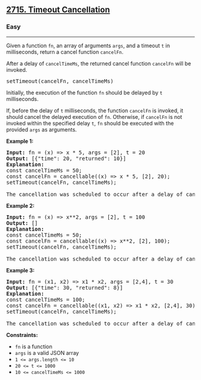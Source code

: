 <h2><a href="https://leetcode.com/problems/timeout-cancellation">2715. Timeout Cancellation</a></h2><h3>Easy</h3><hr><div>

<p>Given a function <code>fn</code>, an array of arguments <code>args</code>, and a timeout <code>t</code> in milliseconds, return a cancel function <code>cancelFn</code>.</p>

<p>After a delay of <code>cancelTimeMs</code>, the returned cancel function <code>cancelFn</code> will be invoked.</p>

<pre>setTimeout(cancelFn, cancelTimeMs)</pre>

<p>Initially, the execution of the function <code>fn</code> should be delayed by <code>t</code> milliseconds.</p>

<p>If, before the delay of <code>t</code> milliseconds, the function <code>cancelFn</code> is invoked, it should cancel the delayed execution of <code>fn</code>. Otherwise, if <code>cancelFn</code> is not invoked within the specified delay <code>t</code>, <code>fn</code> should be executed with the provided <code>args</code> as arguments.</p>

<p><strong>Example 1:</strong></p>

<pre><strong>Input:</strong> fn = (x) => x * 5, args = [2], t = 20
<strong>Output:</strong> [{"time": 20, "returned": 10}]
<strong>Explanation:</strong> 
const cancelTimeMs = 50;
const cancelFn = cancellable((x) => x * 5, [2], 20);
setTimeout(cancelFn, cancelTimeMs);

The cancellation was scheduled to occur after a delay of cancelTimeMs (50ms), which happened after the execution of fn(2) at 20ms.
</pre>

<p><strong>Example 2:</strong></p>

<pre><strong>Input:</strong> fn = (x) => x**2, args = [2], t = 100
<strong>Output:</strong> []
<strong>Explanation:</strong> 
const cancelTimeMs = 50;
const cancelFn = cancellable((x) => x**2, [2], 100);
setTimeout(cancelFn, cancelTimeMs);

The cancellation was scheduled to occur after a delay of cancelTimeMs (50ms), which happened before the execution of fn(2) at 100ms, resulting in fn(2) never being called.
</pre>

<p><strong>Example 3:</strong></p>

<pre><strong>Input:</strong> fn = (x1, x2) => x1 * x2, args = [2,4], t = 30
<strong>Output:</strong> [{"time": 30, "returned": 8}]
<strong>Explanation:</strong> 
const cancelTimeMs = 100;
const cancelFn = cancellable((x1, x2) => x1 * x2, [2,4], 30);
setTimeout(cancelFn, cancelTimeMs);

The cancellation was scheduled to occur after a delay of cancelTimeMs (100ms), which happened after the execution of fn(2,4) at 30ms.
</pre>

<p><strong>Constraints:</strong></p>

<ul>
  <li><code>fn</code> is a function</li>
  <li><code>args</code> is a valid JSON array</li>
  <li><code>1 &lt;= args.length &lt;= 10</code></li>
  <li><code>20 &lt;= t &lt;= 1000</code></li>
  <li><code>10 &lt;= cancelTimeMs &lt;= 1000</code></li>
</ul>
</div>
